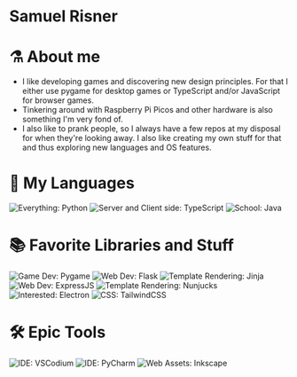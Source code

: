 # Samuel Risner
 
# ⚗ About me

- I like developing games and discovering new design principles. For that I either use pygame for desktop games or TypeScript and/or JavaScript for browser games.
- Tinkering around with Raspberry Pi Picos and other hardware is also something I'm very fond of.  
- I also like to prank people, so I always have a few repos at my disposal for when they're looking away. I also like creating my own stuff for that and thus exploring new languages and OS features.

# 🔌 My Languages

![Everything: Python](https://img.shields.io/badge/EVERYTHING-PYTHON-f72585?style=for-the-badge&logo=python&logoColor=ffffff)
![Server and Client side: TypeScript](https://img.shields.io/badge/SERVER%20AND%20CLIENT%20SIDE-TYPESCRIPT-7209b7?style=for-the-badge&logo=typescript&logoColor=ffffff)
![School: Java](https://img.shields.io/badge/SCHOOL-JAVA-560bad?style=for-the-badge&logo=java&logoColor=ffffff)
<!-- ![Compiled from TypeScript: JavaScript](https://img.shields.io/badge/COMPILED%20FROM%20TYPESCRIPT-JAVASCRIPT-b5179e?style=for-the-badge&logo=javascript&logoColor=ffffff) -->

# 📚 Favorite Libraries and Stuff

![Game Dev: Pygame](https://img.shields.io/badge/GAME%20DEV-PYGAME-3a0ca3?style=for-the-badge&logoColor=ffffff)
![Web Dev: Flask](https://img.shields.io/badge/WEB%20DEV-FLASK-3a0ca3?style=for-the-badge&logo=flask&logoColor=ffffff)
![Template Rendering: Jinja](https://img.shields.io/badge/TEMPLATE%20RENDERING-JINJA-3f37c9?style=for-the-badge&logo=jinja&logoColor=ffffff)
![Web Dev: ExpressJS](https://img.shields.io/badge/WEB%20DEV-EXPRESSJS-3a0ca3?style=for-the-badge&logo=nodedotjs&logoColor=ffffff)
![Template Rendering: Nunjucks](https://img.shields.io/badge/TEMPLATE%20RENDERING-NUNJUCKS-3f37c9?style=for-the-badge&logo=nunjucks&logoColor=ffffff)
![Interested: Electron](https://img.shields.io/badge/INTERESTED-ELECTRON-3f37c9?style=for-the-badge&logo=electron&logoColor=ffffff)
![CSS: TailwindCSS](https://img.shields.io/badge/CSS-TAILWINDCSS-3f37c9?style=for-the-badge&logo=tailwindcss&logoColor=ffffff)


# 🛠 Epic Tools

![IDE: VSCodium](https://img.shields.io/badge/IDE-VSCODIUM-4361ee?style=for-the-badge&logo=vscodium&logoColor=ffffff)
![IDE: PyCharm](https://img.shields.io/badge/IDE-PYCHARM-4361ee?style=for-the-badge&logo=pycharm&logoColor=ffffff)
![Web Assets: Inkscape](https://img.shields.io/badge/WEB%20ASSETS-INKSCAPE-4cc9f0?style=for-the-badge&logo=inkscape&logoColor=ffffff)
